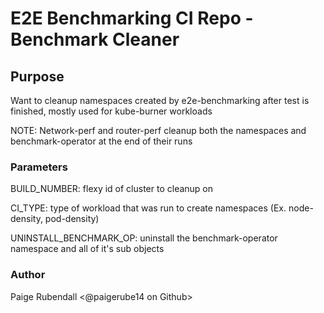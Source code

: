 # E2E Benchmarking CI Repo - Benchmark Cleaner

## Purpose

Want to cleanup namespaces created by e2e-benchmarking after test is finished, mostly used for kube-burner workloads

NOTE: Network-perf and router-perf cleanup both the namespaces and benchmark-operator at the end of their runs

### Parameters

BUILD_NUMBER: flexy id of cluster to cleanup on

CI_TYPE: type of workload that was run to create namespaces (Ex. node-density, pod-density)

UNINSTALL_BENCHMARK_OP: uninstall the benchmark-operator namespace and all of it's sub objects

### Author

Paige Rubendall <@paigerube14 on Github>
